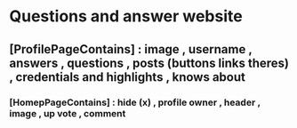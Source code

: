 # Questions and answer website

## [ProfilePageContains] : image , username , answers , questions , posts (buttons links theres) , credentials and highlights ,  knows about

### [HomepPageContains] : hide (x) , profile owner , header , image , up vote , comment 